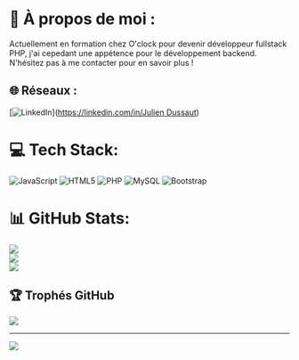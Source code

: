 # 💫 À propos de moi :
Actuellement en formation chez O'clock pour devenir développeur fullstack PHP, j'ai cepedant une appétence pour le développement backend.<br>N'hésitez pas à me contacter pour en savoir plus !


## 🌐 Réseaux :
[![LinkedIn](https://img.shields.io/badge/LinkedIn-%230077B5.svg?logo=linkedin&logoColor=white)]([https://linkedin.com/in/Julien Dussaut](https://www.linkedin.com/in/julien-dussaut-523149a9/)) 

# 💻 Tech Stack:
![JavaScript](https://img.shields.io/badge/javascript-%23323330.svg?style=for-the-badge&logo=javascript&logoColor=%23F7DF1E) ![HTML5](https://img.shields.io/badge/html5-%23E34F26.svg?style=for-the-badge&logo=html5&logoColor=white) ![PHP](https://img.shields.io/badge/php-%23777BB4.svg?style=for-the-badge&logo=php&logoColor=white) ![MySQL](https://img.shields.io/badge/mysql-%2300000f.svg?style=for-the-badge&logo=mysql&logoColor=white) ![Bootstrap](https://img.shields.io/badge/bootstrap-%238511FA.svg?style=for-the-badge&logo=bootstrap&logoColor=white)
# 📊 GitHub Stats:
![](https://github-readme-stats.vercel.app/api?username=Julien-Dussaut&theme=dark&hide_border=false&include_all_commits=true&count_private=true)<br/>
![](https://github-readme-streak-stats.herokuapp.com/?user=Julien-Dussaut&theme=dark&hide_border=false)<br/>
![](https://github-readme-stats.vercel.app/api/top-langs/?username=Julien-Dussaut&theme=dark&hide_border=false&include_all_commits=true&count_private=true&layout=compact)

## 🏆 Trophés GitHub 
![](https://github-profile-trophy.vercel.app/?username=Julien-Dussaut&theme=radical&no-frame=false&no-bg=true&margin-w=4)

---
[![](https://visitcount.itsvg.in/api?id=Julien-Dussaut&icon=0&color=0)](https://visitcount.itsvg.in)

<!-- Proudly created with GPRM ( https://gprm.itsvg.in ) -->
